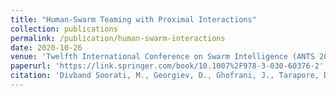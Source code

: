 ```yaml
---
title: "Human-Swarm Teaming with Proximal Interactions"
collection: publications
permalink: /publication/human-swarm-interactions
date: 2020-10-26
venue: 'Twelfth International Conference on Swarm Intelligence (ANTS 2020)'
paperurl: 'https://link.springer.com/book/10.1007%2F978-3-030-60376-2'
citation: 'Divband Soorati, M., Georgiev, D., Ghofrani, J., Tarapore, D. and Ramchurn, S. (2020). &quot;Human-Swarm Teaming with Proximal Interactions.&quot; In: Swarm Intelligence. ANTS 2020, LNCS 12421.<i>Human-Swarm Teaming with Proximal Interactions</i>. 1(1).'
---
```

